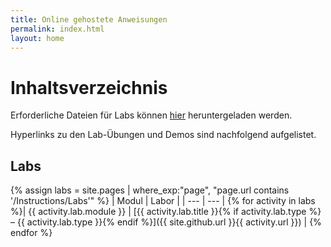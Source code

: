 ```yaml
---
title: Online gehostete Anweisungen
permalink: index.html
layout: home
---
```


# Inhaltsverzeichnis

Erforderliche Dateien für Labs können [hier](https://github.com/MicrosoftLearning/AZ500-AzureSecurityTechnologies/archive/master.zip) heruntergeladen werden.

Hyperlinks zu den Lab-Übungen und Demos sind nachfolgend aufgelistet.

## Labs

{% assign labs = site.pages | where_exp:"page", "page.url contains '/Instructions/Labs'" %}
| Modul | Labor |
| --- | --- | 
{% for activity in labs  %}| {{ activity.lab.module }} | [{{ activity.lab.title }}{% if activity.lab.type %} – {{ activity.lab.type }}{% endif %}]({{ site.github.url }}{{ activity.url }}) |
{% endfor %}
